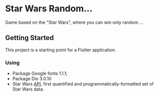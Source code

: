 # Star Wars Random...

Game based on the "Star Wars", where you can win only random ...

## Getting Started

This project is a starting point for a Flutter application.

### Using

* Package Google fonts 1.1.1;
* Package Dio 3.0.10
* Star Wars [API](https://swapi.dev/), first quantified and programmatically-formatted set of Star Wars data.

